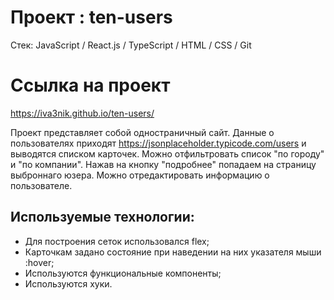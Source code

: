# Проект : ten-users

Cтек: JavaScript / React.js / TypeScript / HTML / CSS / Git

# Ссылка на проект

https://iva3nik.github.io/ten-users/

Проект представляет собой одностраничный сайт. Данные о пользователях приходят https://jsonplaceholder.typicode.com/users и выводятся списком карточек. Можно отфильтровать список "по городу" и "по компании". Нажав на кнопку "подробнее" попадаем на страницу выброннаго юзера. Можно отредактировать информацию о пользователе.

## **Используемые технологии:**

- Для построения сеток использовался flex;
- Карточкам задано состояние при наведении на них указателя мыши :hover;
- Используются функциональные компоненты;
- Используются хуки.
